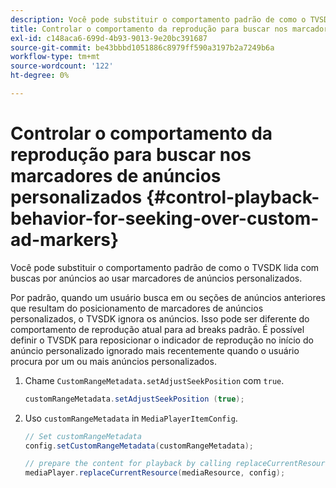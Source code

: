 ```yaml
---
description: Você pode substituir o comportamento padrão de como o TVSDK lida com buscas por anúncios ao usar marcadores de anúncios personalizados.
title: Controlar o comportamento da reprodução para buscar nos marcadores de anúncios personalizados
exl-id: c148aca6-699d-4b93-9013-9e20bc391687
source-git-commit: be43bbbd1051886c8979ff590a3197b2a7249b6a
workflow-type: tm+mt
source-wordcount: '122'
ht-degree: 0%

---
```


# Controlar o comportamento da reprodução para buscar nos marcadores de anúncios personalizados {#control-playback-behavior-for-seeking-over-custom-ad-markers}

Você pode substituir o comportamento padrão de como o TVSDK lida com buscas por anúncios ao usar marcadores de anúncios personalizados.

Por padrão, quando um usuário busca em ou seções de anúncios anteriores que resultam do posicionamento de marcadores de anúncios personalizados, o TVSDK ignora os anúncios. Isso pode ser diferente do comportamento de reprodução atual para ad breaks padrão. É possível definir o TVSDK para reposicionar o indicador de reprodução no início do anúncio personalizado ignorado mais recentemente quando o usuário procura por um ou mais anúncios personalizados.

1. Chame `CustomRangeMetadata.setAdjustSeekPosition` com `true`.

   ```java
   customRangeMetadata.setAdjustSeekPosition (true);
   ```

1. Uso `customRangeMetadata` in `MediaPlayerItemConfig`.

   ```java
   // Set customRangeMetadata 
   config.setCustomRangeMetadata(customRangeMetadata); 
   
   // prepare the content for playback by calling replaceCurrentResource 
   mediaPlayer.replaceCurrentResource(mediaResource, config); 
   ```
